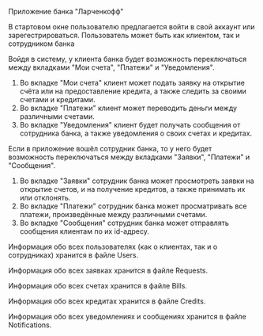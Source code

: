 Приложение банка "Ларченкофф"

В стартовом окне пользователю предлагается войти в свой аккаунт или зарегестрироваться.
Пользователь может быть как клиентом, так и сотрудником банка

Войдя в систему, у клиента банка будет возможность переключаться между вкладками "Мои счета", "Платежи" и "Уведомления".
1. Во вкладке "Мои счета" клиент может подать заявку на открытие счёта или на предоставление кредита, а также следить за своими счетами и кредитами.
2. Во вкладке "Платежи" клиент может переводить деньги между различными счетами.
3. Во вкладке "Уведомления" клиент будет получать сообщения от сотрудника банка, а также уведомления о своих счетах и кредитах.

Если в приложение вошёл сотрудник банка, то у него будет возможность переключаться между вкладками "Заявки", "Платежи" и "Сообщения".
1. Во вкладке "Заявки" сотрудник банка может просмотреть заявки на открытие счетов, и на получение кредитов, а также принимать их или отклонять.
2. Во вкладке "Платежи" сотрудник банка может просматривать все платежи, произведённые между различными счетами.
3. Во вкладке "Сообщения" сотрудник банка может отправлять сообщения клиентам по их id-адресу.

Информация обо всех пользователях (как о клиентах, так и о сотрудниках) хранится в файле Users.

Информация обо всех заявках хранится в файле Requests.

Информация обо всех счетах хранится в файле Bills.

Информация обо всех кредитах хранится в файле Credits.

Информация обо всех уведомлениях и сообщениях хранится в файле Notifications.